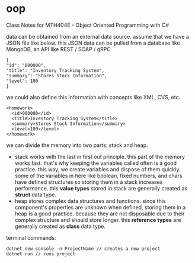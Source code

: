 # oop
Class Notes for MTH404E - Object Oriented Programming with C# 

data can be obtained from an external data source. assume that we have a JSON file like below. this JSON data can be pulled from a database like MongoDB, an API like REST / SOAP / gRPC <br/>
```
{
"id": "000000",
"title": "Inventory Tracking System",
"summary": "Stores Stock Information",
"level": 100
}
```
we could also define this information with concepts like XML, CVS, etc. <br/>
```
<homework>
  <id>000000</id>
  <title>Inventory Tracking System</title>
  <summary>Stores Stock Information</summary>
  <level>100</level>
</homework>
```

we can divide the memory into two parts: stack and heap.
* stack works with the last in first out principle. this part of the memory works fast. that's why keeping the variables called often is a good practice. this way, we create variables and dispose of them quickly. some of the variables in here like boolean, fixed numbers, and chars have defined structures so storing them in a stack increases performance. this <b>value types</b> stored in stack are generally created as <b>struct</b> data type.
* heap stores complex data structures and functions. since this component's properties are unknown when defined, storing them in a heap is a good practice. because they are not disposable due to their complex structure and should store longer. this <b>reference types</b> are generally created as <b> class </b> data type.

terminal commands:
```
dotnet new console -n ProjectName // creates a new project
dotnet run // runs project
```
